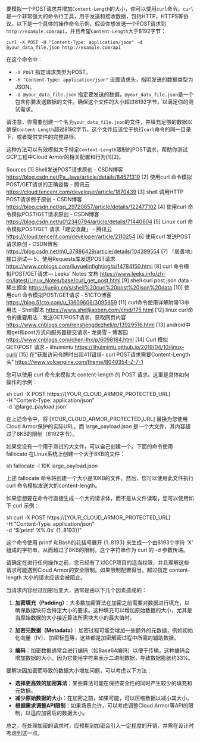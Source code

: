 要模拟一个POST请求并增加`Content-Length`的大小，你可以使用`curl`命令。`curl`是一个非常强大的命令行工具，用于发送和接收数据，包括HTTP、HTTPS等协议。以下是一个具体的操作命令示例，假设你想发送一个POST请求到`http://example.com/api`，并且希望`Content-Length`大于8192字节：

```shell
curl -X POST -H "Content-Type: application/json" -d @your_data_file.json http://example.com/api
```

在这个命令中：
- `-X POST` 指定请求类型为POST。
- `-H "Content-Type: application/json"` 设置请求头，指明发送的数据类型为JSON。
- `-d @your_data_file.json` 指定要发送的数据，`@your_data_file.json`是一个包含你要发送数据的文件。确保这个文件的大小超过8192字节，以满足你的测试需求。

请注意，你需要创建一个名为`your_data_file.json`的文件，并填充足够的数据以确保`Content-Length`超过8192字节。这个文件应该位于执行`curl`命令的同一目录下，或者提供文件的完整路径。

这种方法可以有效模拟大于特定`Content-Length`限制的POST请求，帮助你测试GCP工程中Cloud Armor的相关配置和行为[1][2]。

Sources
[1] Shell发送POST请求原创 - CSDN博客 https://blog.csdn.net/Pa_Java/article/details/84571319
[2] 使用curl 命令模拟POST/GET请求的正确姿势 - 腾讯云 https://cloud.tencent.com/developer/article/1870439
[3] shell 调用HTTP POST请求例子原创 - CSDN博客 https://blog.csdn.net/qq_29720657/article/details/122477102
[4] 使用curl 命令模拟POST/GET请求原创 - CSDN博客 https://blog.csdn.net/u012340794/article/details/71440604
[5] Linux curl 命令模拟POST/GET 请求「建议收藏」 - 腾讯云 https://cloud.tencent.com/developer/article/2110254
[6] 使用curl 发送POST 请求原创 - CSDN博客 https://blog.csdn.net/m0_37886429/article/details/104399554
[7] 『居善地』接口测试— 5、使用Requests库发送POST请求 https://www.cnblogs.com/liuyuelinfighting/p/14784150.html
[8] curl 命令模拟POST/GET请求— Leeks' Notes 文档 https://www.leeks.info/zh-cn/latest/Linux_Notes/base/curl_get_post.html
[9] shell curl post json data - 稀土掘金 https://juejin.cn/s/shell%20curl%20post%20json%20data
[10] 使用curl 命令模拟POST/GET请求 - 51CTO博客 https://blog.51cto.com/u_13609606/3095659
[11] curl命令使用详解附带13中用法 - Shell脚本 https://www.shelljiaoben.com/cmd/175.html
[12] linux curl命令的重要用法：发送GET/POST请求，获取网页内容 https://www.cnblogs.com/renshengdezheli/p/13929516.html
[13] android中用get和post方式向服务器提交请求- 龙昊雪 - 博客园 https://www.cnblogs.com/chen-lhx/p/6098184.html
[14] Curl 模拟GET\POST 请求 - lihuimintu https://lihuimintu.github.io/2019/04/10/linux-curl/
[15] 在“获取访问令牌时出现411错误- curl POST请求需要Content-Length头” https://www.volcengine.com/theme/8040354-Z-7-1

您可以使用 curl 命令来模拟大 content-length 的 POST 请求。这里是具体如何操作的示例：

sh
curl -X POST https://[YOUR_CLOUD_ARMOR_PROTECTED_URL] \
     -H "Content-Type: application/json" \
     -d '@large_payload.json'


在上述命令中，将 [YOUR_CLOUD_ARMOR_PROTECTED_URL] 替换为您使用Cloud Armor保护的实际URL。而 large_payload.json 是一个大文件，其内容超过了8KB的限制（8192字节）。

如果您没有一个用于测试的大文件，可以自己创建一个。下面的命令使用 fallocate 在Linux系统上创建一个大于8KB的文件：

sh
fallocate -l 10K large_payload.json


上述 fallocate 命令将创建一个大小是10KB的文件。然后，您可以使用此文件执行 curl 命令模拟发送大的content-length。

如果您想要在命令行直接生成一个大的请求体，而不是从文件读取，您可以使用如下 curl 示例：

sh
curl -X POST https://[YOUR_CLOUD_ARMOR_PROTECTED_URL] \
     -H "Content-Type: application/json" \
     -d "$(printf 'X%.0s' {1..8193})"


这个命令使用 printf 和Bash的花括号展开 {1..8193} 来生成一个由8193个字符 'X' 组成的字符串，从而超过了8KB的限制。这个字符串作为 curl 的 -d 参数传递。

请确定在进行任何操作之前，您已经有了对GCP项目的适当权限，并且理解这些请求可能遇到Cloud Armor的安全限制。如果限制配置得当，超过指定 content-length 大小的请求应该会被阻止。

当请求内容经过加密后变大，通常是由以下几个因素造成的：

1. **加密填充（Padding）**：大多数加密算法在加密之前需要对数据进行填充，以确保数据块符合特定大小的要求。这种填充可以增加原始数据的大小，尤其是当原始数据的大小接近算法所需块大小的最大值时。

2. **加密元数据（Metadata）**：加密过程可能会增加一些额外的元数据，例如初始化向量（IV）、加密标签等，这些都是加密解密过程中所需的辅助数据。

3. **编码**：加密数据通常会进行编码（如Base64编码）以便于传输，这种编码会增加数据的大小，因为它使用字符来表示二进制数据，导致数据膨胀约33%。

要解决因加密而导致的数据大小增加问题，可以考虑以下方法：

- **选择更高效的加密算法**：某些算法可能在保持安全性的同时产生较少的填充和元数据。
- **减少原始数据的大小**：在加密之前，如果可能，可以压缩数据以减小其大小。
- **根据需求调整API限制**：如果场景允许，可以考虑调整Cloud Armor等API的限制，以适应加密后的数据大小。

总之，在处理加密的请求时，应预期到加密会引入一定程度的开销，并需在设计时考虑到这一点。

